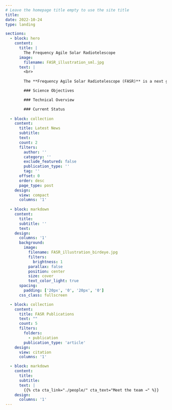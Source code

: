 ```yaml
---
# Leave the homepage title empty to use the site title
title:
date: 2022-10-24
type: landing

sections:
  - block: hero
    content:
      title: |
        The Frequency Agile Solar Radiotelescope
      image:
        filename: FASR_illustration_sml.jpg
      text: |
        <br>
        
        The **Frequency Agile Solar Radiotelescope (FASR)** is a next generation radio interferometer array dedicated to solar and space weather research. FASR will build upon the technology that enabled the [Expanded Owens Valley Solar Array](https://ovsa.njit.edu/), but with 10 times more antennas and an order of magnitude wider bandwidth, it will bring the transformative technique of "ultrawide-band radio camera" to solar and heliospheric studies. 

        ### Science Objectives

        ### Technical Overview

        ### Current Status
  
  - block: collection
    content:
      title: Latest News
      subtitle:
      text:
      count: 2
      filters:
        author: ''
        category: ''
        exclude_featured: false
        publication_type: ''
        tag: ''
      offset: 0
      order: desc
      page_type: post
    design:
      view: compact
      columns: '1'
  
  - block: markdown
    content:
      title:
      subtitle: ''
      text:
    design:
      columns: '1'
      background:
        image: 
          filename: FASR_illustration_birdeye.jpg
          filters:
            brightness: 1
          parallax: false
          position: center
          size: cover
          text_color_light: true
      spacing:
        padding: ['20px', '0', '20px', '0']
      css_class: fullscreen

  - block: collection
    content:
      title: FASR Publications
      text: ""
      count: 5
      filters:
        folders:
          - publication
        publication_type: 'article'
    design:
      view: citation
      columns: '1'

  - block: markdown
    content:
      title:
      subtitle:
      text: |
        {{% cta cta_link="./people/" cta_text="Meet the team →" %}}
    design:
      columns: '1'
---
```

